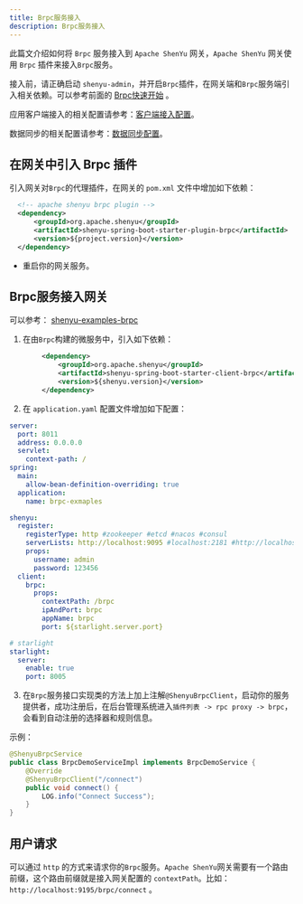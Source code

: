 ```yaml
---
title: Brpc服务接入
description: Brpc服务接入
---
```


此篇文介绍如何将 `Brpc` 服务接入到 `Apache ShenYu` 网关，`Apache ShenYu` 网关使用 `Brpc` 插件来接入`Brpc`服务。

接入前，请正确启动 `shenyu-admin`，并开启`Brpc`插件，在网关端和`Brpc`服务端引入相关依赖。可以参考前面的 [Brpc快速开始](../quick-start/quick-start-brpc) 。


应用客户端接入的相关配置请参考：[客户端接入配置](../property-config/register-center-access.md)。

数据同步的相关配置请参考：[数据同步配置](../property-config/use-data-sync.md)。

## 在网关中引入 Brpc 插件


引入网关对`Brpc`的代理插件，在网关的 `pom.xml` 文件中增加如下依赖：


```xml
  <!-- apache shenyu brpc plugin -->
  <dependency>
      <groupId>org.apache.shenyu</groupId>
      <artifactId>shenyu-spring-boot-starter-plugin-brpc</artifactId>
      <version>${project.version}</version>
  </dependency>
```

* 重启你的网关服务。

## Brpc服务接入网关

可以参考： [shenyu-examples-brpc](https://github.com/apache/shenyu/tree/master/shenyu-examples/shenyu-examples-brpc)

1. 在由`Brpc`构建的微服务中，引入如下依赖：

```xml
        <dependency>
            <groupId>org.apache.shenyu</groupId>
            <artifactId>shenyu-spring-boot-starter-client-brpc</artifactId>
            <version>${shenyu.version}</version>
        </dependency>
```

2. 在 `application.yaml` 配置文件增加如下配置：

```yaml
server:
  port: 8011
  address: 0.0.0.0
  servlet:
    context-path: /
spring:
  main:
    allow-bean-definition-overriding: true
  application:
    name: brpc-exmaples

shenyu:
  register:
    registerType: http #zookeeper #etcd #nacos #consul
    serverLists: http://localhost:9095 #localhost:2181 #http://localhost:2379 #localhost:8848
    props:
      username: admin
      password: 123456
  client:
    brpc:
      props:
        contextPath: /brpc
        ipAndPort: brpc
        appName: brpc
        port: ${starlight.server.port}

# starlight
starlight:
  server:
    enable: true
    port: 8005
```

3. 在`Brpc`服务接口实现类的方法上加上注解`@ShenyuBrpcClient`，启动你的服务提供者，成功注册后，在后台管理系统进入`插件列表 -> rpc proxy -> brpc`，会看到自动注册的选择器和规则信息。

示例：

```java
@ShenyuBrpcService
public class BrpcDemoServiceImpl implements BrpcDemoService {
    @Override
    @ShenyuBrpcClient("/connect")
    public void connect() {
        LOG.info("Connect Success");
    }
}
```

## 用户请求

可以通过 `http` 的方式来请求你的`Brpc`服务。`Apache ShenYu`网关需要有一个路由前缀，这个路由前缀就是接入网关配置的 `contextPath`。比如： `http://localhost:9195/brpc/connect` 。
